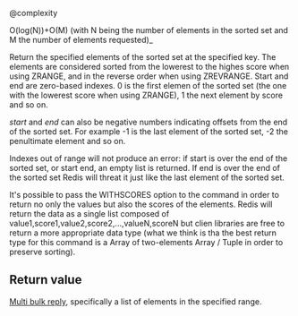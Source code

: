 @complexity

O(log(N))+O(M) (with N being the number of elements in the
sorted set and M the number of elements requested)_

Return the specified elements of the sorted set at the specified
key. The elements are considered sorted from the lowerest to the highes
score when using ZRANGE, and in the reverse order when using ZREVRANGE.
Start and end are zero-based indexes. 0 is the first elemen
of the sorted set (the one with the lowerest score when using ZRANGE), 1
the next element by score and so on.

_start_ and _end_ can also be negative numbers indicating offsets
from the end of the sorted set. For example -1 is the last element of
the sorted set, -2 the penultimate element and so on.

Indexes out of range will not produce an error: if start is over
the end of the sorted set, or start  end, an empty list is returned.
If end is over the end of the sorted set Redis will threat it just like
the last element of the sorted set.

It's possible to pass the WITHSCORES option to the command in order to return no
only the values but also the scores of the elements. Redis will return the data
as a single list composed of value1,score1,value2,score2,...,valueN,scoreN but clien
libraries are free to return a more appropriate data type (what we think is tha
the best return type for this command is a Array of two-elements Array / Tuple in
order to preserve sorting).

## Return value

[Multi bulk reply][1], specifically a list of elements in the specified range.




[1]: /p/redis/wiki/ReplyTypes
